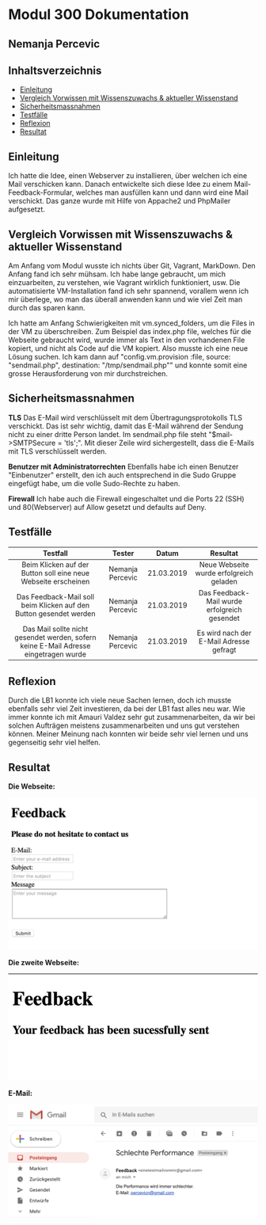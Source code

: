 <h1>Modul 300 Dokumentation</h1>

<h2>Nemanja Percevic</h2>

## Inhaltsverzeichnis
* [Einleitung](#Einleitung)<br>
* [Vergleich Vorwissen mit Wissenszuwachs & aktueller Wissenstand](#Vergleich-Vorwissen-mit-Wissenszuwachs-&-aktueller-Wissenstand)<br>
* [Sicherheitsmassnahmen](#Sicherheitsmassnahmen)<br>
* [Testfälle](#Testfälle)<br>
* [Reflexion](#Reflexion-)<br>
* [Resultat](#Resultat)<br>

**<h2>Einleitung</h2>**
Ich hatte die Idee, einen Webserver zu installieren, über welchen ich eine Mail verschicken kann. Danach entwickelte sich diese Idee zu einem Mail-Feedback-Formular, welches man ausfüllen kann und dann wird eine Mail verschickt. Das ganze wurde mit Hilfe von Appache2 und PhpMailer aufgesetzt.

**<h2>Vergleich Vorwissen mit Wissenszuwachs & aktueller Wissenstand</h2>**
Am Anfang vom Modul wusste ich nichts über Git, Vagrant, MarkDown. Den Anfang fand ich sehr mühsam. Ich habe lange gebraucht, um mich einzuarbeiten, zu verstehen, wie Vagrant wirklich funktioniert, usw. Die automatisierte VM-Installation fand ich sehr spannend, vorallem wenn ich mir überlege, wo man das überall anwenden kann und wie viel Zeit man durch das sparen kann.

Ich hatte am Anfang Schwierigkeiten mit vm.synced_folders, um die Files in der VM zu überschreiben. Zum Beispiel das index.php file, welches für die Webseite gebraucht wird, wurde immer als Text in den vorhandenen File kopiert, und nicht als Code auf die VM kopiert. Also musste ich eine neue Lösung suchen. Ich kam dann auf "config.vm.provision :file, source: "sendmail.php", destination: "/tmp/sendmail.php"" und konnte somit eine grosse Herausforderung von mir durchstreichen.


**<h2>Sicherheitsmassnahmen</h2>**
**TLS**
Das E-Mail wird verschlüsselt mit dem Übertragungsprotokolls TLS verschickt. Das ist sehr wichtig, damit das E-Mail während der Sendung nicht zu einer dritte Person landet. Im sendmail.php file steht "$mail->SMTPSecure = 'tls';". Mit dieser Zeile wird sichergestellt, dass die E-Mails mit TLS verschlüsselt werden.

**Benutzer mit Administratorrechten**
Ebenfalls habe ich einen Benutzer "Einbenutzer" erstellt, den ich auch entsprechend in die Sudo Gruppe eingefügt habe, um die volle Sudo-Rechte zu haben.

**Firewall**
Ich habe auch die Firewall eingeschaltet und die Ports 22 (SSH) und 80(Webserver) auf Allow gesetzt und defaults auf Deny.

**<h2>Testfälle</h2>**

| Testfall | Tester | Datum | Resultat |
| :--:|:--:| :--:|:--:|
| Beim Klicken auf der Button soll eine neue Webseite erscheinen | Nemanja Percevic | 21.03.2019 | Neue Webseite wurde erfolgreich geladen |
 Das Feedback-Mail soll beim Klicken auf den Button gesendet werden | Nemanja Percevic | 21.03.2019 | Das Feedback-Mail wurde erfolgreich gesendet |
  Das Mail sollte nicht gesendet werden, sofern keine E-Mail Adresse eingetragen wurde | Nemanja Percevic | 21.03.2019 | Es wird nach der E-Mail Adresse gefragt |

**<h2>Reflexion</h2>**
Durch die LB1 konnte ich viele neue Sachen lernen, doch ich musste ebenfalls sehr viel Zeit investieren, da bei der LB1 fast alles neu war. Wie immer konnte ich mit Amauri Valdez sehr gut zusammenarbeiten, da wir bei solchen Aufträgen meistens zusammenarbeiten und uns gut verstehen können. Meiner Meinung nach konnten wir beide sehr viel lernen und uns gegenseitig sehr viel helfen.

**<h2>Resultat</h2>**

**Die Webseite:**

![Image](./photo1.png)


**Die zweite Webseite:**

![Image](./photo2.png)

**E-Mail:**

![Image](./photo3.png)